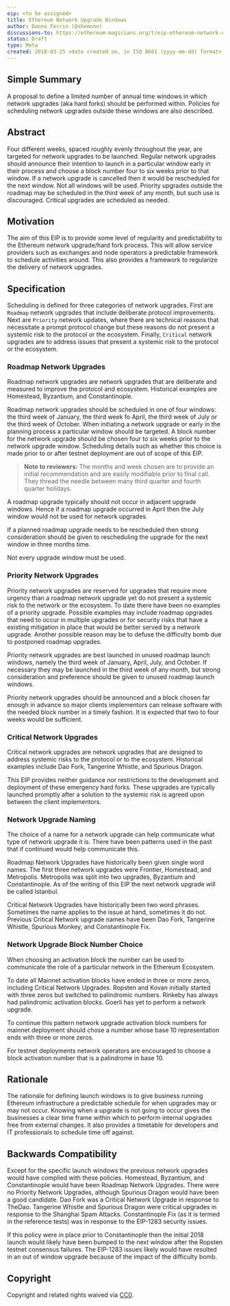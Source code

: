 ```yaml
---
eip: <to be assigned>
title: Ethereum Network Upgrade Windows
author: Danno Ferrin (@shemnon)
discussions-to: https://ethereum-magicians.org/t/eip-ethereum-network-upgrade-windows/
status: Draft
type: Meta
created: 2018-03-25 <date created on, in ISO 8601 (yyyy-mm-dd) format>
---
```


## Simple Summary

A proposal to define a limited number of annual time windows in which network
upgrades (aka hard forks) should be performed within. Policies for scheduling
network upgrades outside these windows are also described.

## Abstract

Four different weeks, spaced roughly evenly throughout the year, are targeted
for network upgrades to be launched. Regular network upgrades should announce
their intention to launch in a particular window early in their process and
choose a block number four to six weeks prior to that window. If a network
upgrade is cancelled then it would be rescheduled for the next window. Not all
windows will be used. Priority upgrades outside the roadmap may be scheduled in
the third week of any month, but such use is discouraged. Critical upgrades are
scheduled as needed.

## Motivation

The aim of this EIP is to provide some level of regularity and predictability to
the Ethereum network upgrade/hard fork process. This will allow service
providers such as exchanges and node operators a predictable framework to
schedule activities around. This also provides a framework to regularize the
delivery of network upgrades.

## Specification

Scheduling is defined for three categories of network upgrades. First are
`Roadmap` network upgrades that include deliberate protocol improvements. Next
are `Priority` network updates, where there are technical reasons that
necessitate a prompt protocol change but these reasons do not present a systemic
risk to the protocol or the ecosystem. Finally, `Critical` network upgrades are
to address issues that present a systemic risk to the protocol or the ecosystem.

### Roadmap Network Upgrades

Roadmap network upgrades are network upgrades that are deliberate and measured
to improve the protocol and ecosystem. Historical examples are Homestead,
Byzantium, and Constantinople.

Roadmap network upgrades should be scheduled in one of four windows: the third
week of January, the third week fo April, the third week of July or the third
week of October. When initiating a network upgrade or early in the planning
process a particular window should be targeted. A block number for the network
upgrade should be chosen four to six weeks prior to the network upgrade window.
Scheduling details such as whether this choice is made prior to or after testnet
deployment are out of scope of this EIP.

> **Note to reviewers:** The months and week chosen are to provide an initial
> recommendation and are easily modifiable prior to final call. They thread the
> needle between many third quarter and fourth quarter holidays.

A roadmap upgrade typically should not occur in adjacent upgrade windows. Hence
if a roadmap upgrade occurred in April then the July window would not be used
for network upgrades.

If a planned roadmap upgrade needs to be rescheduled then strong consideration
should be given to rescheduling the upgrade for the next window in three months
time.

Not every upgrade window must be used.

### Priority Network Upgrades

Priority network upgrades are reserved for upgrades that require more urgency
than a roadmap network upgrade yet do not present a systemic risk to the network
or the ecosystem. To date there have been no examples of a priority upgrade.
Possible examples may include roadmap upgrades that need to occur in multiple
upgrades or for security risks that have a existing mitigation in place that
would be better served by a network upgrade. Another possible reason may be to
defuse the difficulty bomb due to postponed roadmap upgrades.

Priority network upgrades are best launched in unused roadmap launch windows,
namely the third week of January, April, July, and October. If necessary they
may be launched in the third week of any month, but strong consideration and
preference should be given to unused roadmap launch windows.

Priority network upgrades should be announced and a block chosen far enough in
advance so major clients implementors can release software with the needed block
number in a timely fashion. It is expected that two to four weeks would be
sufficient.

### Critical Network Upgrades

Critical network upgrades are network upgrades that are designed to address
systemic risks to the protocol or to the ecosystem. Historical examples include
Dao Fork, Tangerine Whistle, and Spurious Dragon.

This EIP provides neither guidance nor restrictions to the development and
deployment of these emergency hard forks. These upgrades are typically launched
promptly after a solution to the systemic risk is agreed upon between the client
implementors.

### Network Upgrade Naming

The choice of a name for a network upgrade can help communicate what type of
network upgrade it is. There have been patterns used in the past that if
continued would help communicate this.

Roadmap Network Upgrades have historically been given single word names. The
first three network upgrades were Frontier, Homestead, and Metropolis.
Metropolis was split into two upgrades, Byzantium and Constantinople. As of the
writing of this EIP the next network upgrade will be called Istanbul.

Critical Network Upgrades have historically been two word phrases. Sometimes the
name applies to the issue at hand, sometimes it do not. Previous Critical
Network upgrade names have been Dao Fork, Tangerine Whistle, Spurious Monkey,
and Constantinople Fix.

### Network Upgrade Block Number Choice

When choosing an activation block the number can be used to communicate the role
of a particular network in the Ethereum Ecosystem.

To date all Mainnet activation blocks have ended in three or more zeros,
including Critical Network Upgrades. Ropsten and Kovan initially started with
three zeros but switched to palindromic numbers. Rinkeby has always had
palindromic activation blocks. Goerli has yet to perform a network upgrade.

To continue this pattern network upgrade activation block numbers for mainnet
deployment should chose a number whose base 10 representation ends with three or
more zeros.

For testnet deployments network operators are encouraged to choose a block
activation number that is a palindrome in base 10.

## Rationale

The rationale for defining launch windows is to give business running Ethereum
infrastructure a predictable schedule for when upgrades may or may not occur.
Knowing when a upgrade is not going to occur gives the businesses a clear time
frame within which to perform internal upgrades free from external changes. It
also provides a timetable for developers and IT professionals to schedule time
off against.

## Backwards Compatibility

Except for the specific launch windows the previous network upgrades would have
complied with these policies. Homestead, Byzantium, and Constantinople would
have been Roadmap Network Upgrades. There were no Priority Network Upgrades,
although Spurious Dragon would have been a good candidate. Dao Fork was a
Critical Network Upgrade in response to TheDao. Tangerine Whistle and Spurious
Dragon were critical upgrades in response to the Shanghai Spam Attacks.
Constantinople Fix (as it is termed in the reference tests) was in response to
the EIP-1283 security issues.

If this policy were in place prior to Constantinople then the initial 2018
launch would likely have been bumped to the next window after the Ropsten
testnet consensus failures. The EIP-1283 issues likely would have resulted in an
out of window upgrade because of the impact of the difficulty bomb.

<!-- ## Test Cases -->
<!-- no test cases are relevant for this EIP -->

<!-- ## Implementation -->
<!-- This is a process EIP, no implementations are relevant -->

## Copyright

Copyright and related rights waived via
[CC0](https://creativecommons.org/publicdomain/zero/1.0/).
